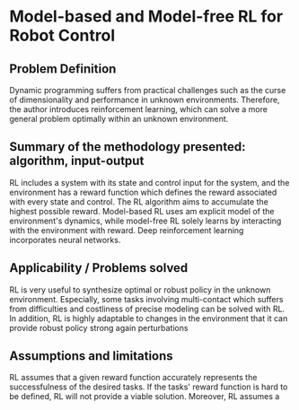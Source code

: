 # Model-based and Model-free RL for Robot Control
## Problem Definition
Dynamic programming suffers from practical challenges such as the curse of dimensionality and performance in unknown environments. Therefore, the author introduces reinforcement learning, which can solve a more general problem optimally within an unknown environment. 

## Summary of the methodology presented: algorithm, input-output
RL includes a system with its state and control input for the system, and the environment has a reward function which defines the reward associated with every state and control. The RL algorithm aims to accumulate the highest possible reward. Model-based RL uses am explicit model of the environment's dynamics, while model-free RL solely learns by interacting with the environment with reward. Deep reinforcement learning incorporates neural networks.

## Applicability / Problems solved
RL is very useful to synthesize optimal or robust policy in the unknown environment. Especially, some tasks involving multi-contact which suffers from difficulties and costliness of precise modeling can be solved with RL. In addition, RL is highly adaptable to changes in the environment that it can provide robust policy strong again perturbations 

## Assumptions and limitations
RL assumes that a given reward function accurately represents the successfulness of the desired tasks. If the tasks' reward function is hard to be defined, RL will not provide a viable solution. Moreover, RL assumes a 